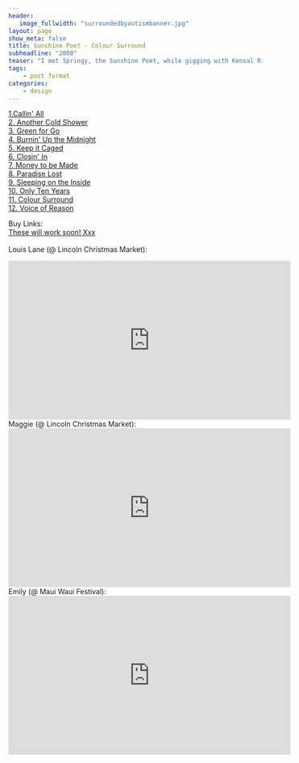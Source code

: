 ```yaml
---
header:
   image_fullwidth: "surroundedbyautismbanner.jpg"
layout: page
show_meta: false
title: Sunshine Poet - Colour Surround
subheadline: "2008"
teaser: "I met Springy, the Sunshine Poet, while gigging with Kensal Rise, for whom he then played guitar. As we put this album together, it became apparent that Springy never needed a second take. He could nail everything on the first go! I've not seen consistancy like it before or since. The most suprising part however was the incredible songs he created."</a>
tags:
    - post format
categories:
    - design 
---
```

<!--more-->
 <a href="https://itunes.apple.com/jp/album/surrounded-by-autism-comforting-lights/id461814857?l=en">1.Callin' All</a><br>
 <a href="https://itunes.apple.com/jp/album/surrounded-by-autism-comforting-lights/id461814857?l=en">2. Another Cold Shower</a><br>
 <a href="https://itunes.apple.com/jp/album/surrounded-by-autism-comforting-lights/id461814857?l=en">3. Green for Go</a><br>
 <a href="https://itunes.apple.com/jp/album/surrounded-by-autism-comforting-lights/id461814857?l=en">4. Burnin' Up the Midnight</a><br>
 <a href="https://itunes.apple.com/jp/album/surrounded-by-autism-comforting-lights/id461814857?l=en">5. Keep it Caged</a><br>
  <a href="https://itunes.apple.com/jp/album/surrounded-by-autism-comforting-lights/id461814857?l=en">6. Closin' In</a><br>
  <a href="https://itunes.apple.com/jp/album/surrounded-by-autism-comforting-lights/id461814857?l=en">7. Money to be Made</a><br>
  <a href="https://itunes.apple.com/jp/album/surrounded-by-autism-comforting-lights/id461814857?l=en">8. Paradise Lost</a><br>
  <a href="https://itunes.apple.com/jp/album/surrounded-by-autism-comforting-lights/id461814857?l=en">9. Sleeping on the Inside</a><br>
  <a href="https://itunes.apple.com/jp/album/surrounded-by-autism-comforting-lights/id461814857?l=en">10. Only Ten Years</a><br>
  <a href="https://itunes.apple.com/jp/album/surrounded-by-autism-comforting-lights/id461814857?l=en">11. Colour Surround</a><br>
  <a href="https://itunes.apple.com/jp/album/surrounded-by-autism-comforting-lights/id461814857?l=en">12. Voice of Reason</a><br>

Buy Links:<br>
  <a href="">These will work soon! Xxx</a><br>
<br>
Louis Lane (@ Lincoln Christmas Market):<br>
  <iframe width="560" height="315" src="https://www.youtube.com/embed/Munqey5afx8" frameborder="0" allowfullscreen></iframe><br>
  Maggie (@ Lincoln Christmas Market):<br>
  <iframe width="560" height="315" src="https://www.youtube.com/embed/O1_EwWi4j94" frameborder="0" allowfullscreen></iframe><br>
 Emily (@ Maui Waui Festival):<br>
  <iframe width="560" height="315" src="https://www.youtube.com/embed/8p1seAQgTzE" frameborder="0" allowfullscreen></iframe><br>
